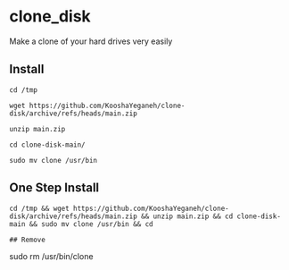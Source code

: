 # clone_disk

Make a clone of your hard drives very easily





## Install

```
cd /tmp
```

```
wget https://github.com/KooshaYeganeh/clone-disk/archive/refs/heads/main.zip
```

```
unzip main.zip
```

```
cd clone-disk-main/
```

```
sudo mv clone /usr/bin
```


## One Step Install

```
cd /tmp && wget https://github.com/KooshaYeganeh/clone-disk/archive/refs/heads/main.zip && unzip main.zip && cd clone-disk-main && sudo mv clone /usr/bin && cd

## Remove

``` 
sudo rm /usr/bin/clone
```

